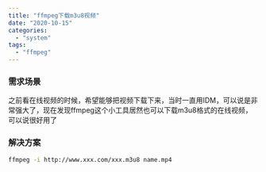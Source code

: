```yaml
---
title: "ffmpeg下载m3u8视频"
date: "2020-10-15"
categories: 
  - "system"
tags: 
  - "ffmpeg"
---
```


### 需求场景

之前看在线视频的时候，希望能够把视频下载下来，当时一直用IDM，可以说是非常强大了，现在发现ffmpeg这个小工具居然也可以下载m3u8格式的在线视频，可以说很好用了

### 解决方案

```bash
ffmpeg -i http://www.xxx.com/xxx.m3u8 name.mp4
```
